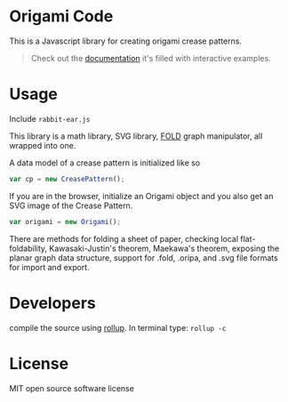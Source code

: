 # Origami Code

This is a Javascript library for creating origami crease patterns.

> Check out the [documentation](https://rabbitear.org/docs/) it's filled with interactive examples.

# Usage

Include `rabbit-ear.js`

This library is a math library, SVG library, [FOLD](https://github.com/edemaine/fold) graph manipulator, all wrapped into one.

A data model of a crease pattern is initialized like so

```javascript
var cp = new CreasePattern();
```
If you are in the browser, initialize an Origami object and you also get an SVG image of the Crease Pattern.

```javascript
var origami = new Origami();
```

There are methods for folding a sheet of paper, checking local flat-foldability, Kawasaki-Justin's theorem, Maekawa's theorem, exposing the planar graph data structure, support for .fold, .oripa, and .svg file formats for import and export.

# Developers

compile the source using [rollup](https://rollupjs.org/). In terminal type: `rollup -c`

# License

MIT open source software license